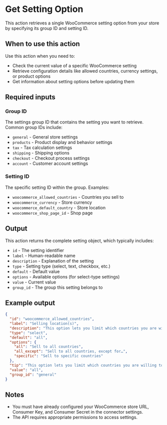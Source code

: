 # Get Setting Option

This action retrieves a single WooCommerce setting option from your store by specifying its group ID and setting ID.

## When to use this action

Use this action when you need to:
- Check the current value of a specific WooCommerce setting
- Retrieve configuration details like allowed countries, currency settings, or product options
- Get information about setting options before updating them

## Required inputs

### Group ID
The settings group ID that contains the setting you want to retrieve. Common group IDs include:
- `general` - General store settings
- `products` - Product display and behavior settings
- `tax` - Tax calculation settings
- `shipping` - Shipping options
- `checkout` - Checkout process settings
- `account` - Customer account settings

### Setting ID
The specific setting ID within the group. Examples:
- `woocommerce_allowed_countries` - Countries you sell to
- `woocommerce_currency` - Store currency
- `woocommerce_default_country` - Store location
- `woocommerce_shop_page_id` - Shop page

## Output

This action returns the complete setting object, which typically includes:
- `id` - The setting identifier
- `label` - Human-readable name
- `description` - Explanation of the setting
- `type` - Setting type (select, text, checkbox, etc.)
- `default` - Default value
- `options` - Available options (for select-type settings)
- `value` - Current value
- `group_id` - The group this setting belongs to

## Example output

```json
{
  "id": "woocommerce_allowed_countries",
  "label": "Selling location(s)",
  "description": "This option lets you limit which countries you are willing to sell to.",
  "type": "select",
  "default": "all",
  "options": {
    "all": "Sell to all countries",
    "all_except": "Sell to all countries, except for…",
    "specific": "Sell to specific countries"
  },
  "tip": "This option lets you limit which countries you are willing to sell to.",
  "value": "all",
  "group_id": "general"
}
```

## Notes

- You must have already configured your WooCommerce store URL, Consumer Key, and Consumer Secret in the connector settings.
- The API requires appropriate permissions to access settings.